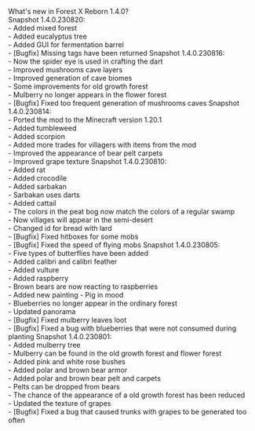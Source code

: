 What's new in Forest X Reborn 1.4.0?<br />
Snapshot 1.4.0.230820:
<br /> - Added mixed forest
<br /> - Added eucalyptus tree
<br /> - Added GUI for fermentation barrel
<br /> - [Bugfix] Missing tags have been returned
Snapshot 1.4.0.230816:
<br /> - Now the spider eye is used in crafting the dart
<br /> - Improved mushrooms cave layers
<br /> - Improved generation of cave biomes
<br /> - Some improvements for old growth forest
<br /> - Mulberry no longer appears in the flower forest
<br /> - [Bugfix] Fixed too frequent generation of mushrooms caves
Snapshot 1.4.0.230814:
<br /> - Ported the mod to the Minecraft version 1.20.1
<br /> - Added tumbleweed
<br /> - Added scorpion
<br /> - Added more trades for villagers with items from the mod
<br /> - Improved the appearance of bear pelt carpets
<br /> - Improved grape texture
Snapshot 1.4.0.230810:
<br /> - Added rat
<br /> - Added crocodile
<br /> - Added sarbakan
<br /> - Sarbakan uses darts
<br /> - Added cattail
<br /> - The colors in the peat bog now match the colors of a regular swamp
<br /> - Now villages will appear in the semi-desert
<br /> - Changed id for bread with lard
<br /> - [Bugfix] Fixed hitboxes for some mobs
<br /> - [Bugfix] Fixed the speed of flying mobs
Snapshot 1.4.0.230805:
<br /> - Five types of butterflies have been added
<br /> - Added calibri and calibri feather
<br /> - Added vulture
<br /> - Added raspberry
<br /> - Brown bears are now reacting to raspberries
<br /> - Added new painting - Pig in mood
<br /> - Blueberries no longer appear in the ordinary forest
<br /> - Updated panorama
<br /> - [Bugfix] Fixed mulberry leaves loot
<br /> - [Bugfix] Fixed a bug with blueberries that were not consumed during planting
Snapshot 1.4.0.230801:
<br /> - Added mulberry tree
<br /> - Mulberry can be found in the old growth forest and flower forest
<br /> - Added pink and white rose bushes
<br /> - Added polar and brown bear armor
<br /> - Added polar and brown bear pelt and carpets
<br /> - Pelts can be dropped from bears
<br /> - The chance of the appearance of a old growth forest has been reduced
<br /> - Updated the texture of grapes
<br /> - [Bugfix] Fixed a bug that caused trunks with grapes to be generated too often
